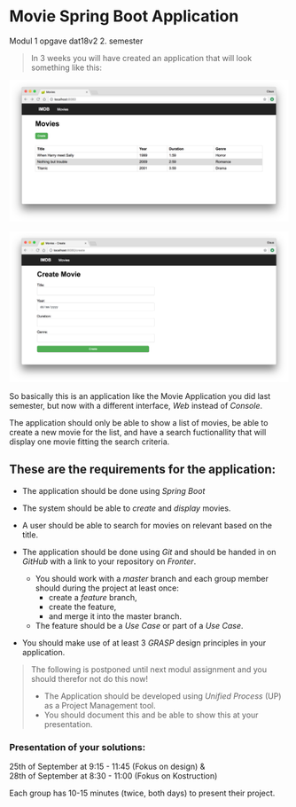 # Movie Spring Boot Application
Modul 1 opgave dat18v2 2. semester

> In 3 weeks you will have created an application that will look something like this:    

![](Screen%20Shot%202018-08-16%20at%2023.14.58.png)

![](Screen%20Shot%202018-08-20%20at%2012.24.18.png)


So basically this is an application like the Movie Application you did last semester, but now with a different interface, _Web_ instead of _Console_. 

The application should only be able to show a list of movies, be able to create a new movie for the list, and have a search fuctionallity that will display one movie fitting the search criteria.   

## These are the requirements for the application:

* The application should be done using _Spring Boot_
* The system should be able to _create_ and _display_ movies.
* A user should be able to search for movies on relevant based on the title.
* The application should be done using _Git_ and should be handed in on _GitHub_ with a link to your repository on _Fronter_. 
   * You should work with a _master_ branch and each group member should during the project at least once:
       * create a _feature_ branch, 
       * create the feature, 
       * and merge it into the master branch.
    * The feature should be a _Use Case_ or part of a _Use Case_.

 * You should make use of at least 3 _GRASP_ design principles in your application.
 
 > The following is postponed until next modul assignment and you should therefor not do this now!
 >  * The Application should be developed using _Unified Process_ (UP) as a Project Management tool.
 >  * You should document this and be able to show this at your presentation.

<!--
### Software Design

1.  Identify Actors and Use Cases for the system, and write a Use Case
    Diagram
2.  Write the use cases in brief or casual format.
3.  Create System Sequence Diagrams based your central Use Cases
4.  Create a Noun List from your Use Cases.
5.  Create a Verb List from your Use Cases.
6.  Create a Domain Model with relations and multiplicity based on you
    Noun List.
7.  Create a Sequence Diagram (More information will come)
8.  Create a Class Diagram for the Movie Application.

	a. include associations, aggregation or composition Software
        construction You should develop the system based on the
        artifacts from software design.

Hand in your solution on Github and the link to the repository as a
group hand-in on Fronter latest at Friday 27th of April at 22:00.
-->

### Presentation of your solutions: 

25th of September at 9:15 - 11:45 (Fokus on design) &     
28th of September at 8:30 - 11:00 (Fokus on Kostruction)

Each group has 10-15 minutes (twice, both days) to present their project.

